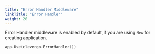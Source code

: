 ```yaml
---
title: "Error Handler Middleware"
linkTitle: "Error Handler"
weight: 20
---
```


Error Handler middleware is enabled by default, if you are using `New` for creating application.

```go
app.Use(clevergo.ErrorHandler())
```
